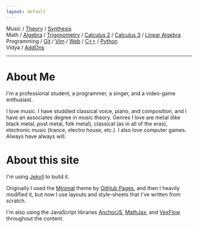 ```yaml
---
layout: default
---
```


Music /
[Theory](pages/music/theory) /
[Synthesis](pages/music/synthesis)
<br/>
Math /
[Algebra](pages/math/algebra) /
[Trigonometry](pages/math/trigonometry) /
[Calculus 2](pages/math/calc-2) /
[Calculus 3](pages/math/calc-3) /
[Linear Algebra](pages/math/linear-algebra)
<br/>
Programming /
[Git](pages/programming/git) /
[Vim](pages/programming/vim) /
[Web](pages/programming/web) /
[C++](pages/programming/cpp) /
[Python](pages/programming/python/django)
<br/>
Vidya /
[AddOns](pages/vidya/wow-addons)

---

# About Me

I'm a professional student, a programmer, a singer, and a video-game enthusiast.

I love music. I have studdied classical voice, piano, and composition, and I
have an associates degree in music theory. Genres I love are metal (like black
metal, post metal, folk metal), classical (as in all of the eras), electronic
music (trance, electro house, etc.). I also love computer games. Always have
always will.

<!--
On Steam I'm [SweedJesus][steam], and on the Vanilla private server [Elysium
(Anathema)][elysium] my main is Miraculin, 60 priest in [Titans of War][tow] (a
guild which has since moved to play on other servers).
-->

[elysium]: https://elysium-project.org
[tow]: http://titansofwar.org
[steam]: https://steamcommunity.com/id/SweedJesus

# About this site

I'm using [Jekyll][jekyll] to build it.

Originally I used the [Minimal][minimal] theme by [GitHub Pages][github-pages],
and then I heavily modified it, but now I use layouts and style-sheets that I've
written from scratch.

I'm also using the JavaScript libraries [AnchorJS][anchorjs],
[MathJax][mathjax], and [VexFlow][vexflow] throughout the content.

[jekyll]: https://jekyllrb.com
[github-pages]: https://pages.github.com
[minimal]: https://pages-themes.github.io/minimal
[anchorjs]: https://bryanbraun.com/anchorjs
[mathjax]: https://mathjax.org
[vexflow]: http://vexflow.com

